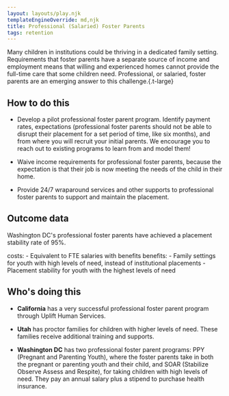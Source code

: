 ```yaml
---
layout: layouts/play.njk
templateEngineOverride: md,njk
title: Professional (Salaried) Foster Parents
tags: retention
---
```


Many children in institutions could be thriving in a dedicated family setting. Requirements that foster parents have a separate source of income and employment means that willing and experienced homes cannot provide the full-time care that some children need. Professional, or salaried, foster parents are an emerging answer to this challenge.{.t-large}

## How to do this

* Develop a pilot professional foster parent program. Identify payment rates, expectations (professional foster parents should not be able to disrupt their placement for a set period of time, like six months), and from where you will recruit your initial parents. We encourage you to reach out to existing programs to learn from and model them!

* Waive income requirements for professional foster parents, because the expectation is that their job is now meeting the needs of the child in their home.

* Provide 24/7 wraparound services and other supports to professional foster parents to support and maintain the placement.

## Outcome data

Washington DC's professional foster parents have achieved a placement stability rate of 95%.

  costs:
    - Equivalent to FTE salaries with benefits
  benefits:
    - Family settings for youth with high levels of need, instead of institutional placements
    - Placement stability for youth with the highest levels of need

## Who's doing this

* **California** has a very successful professional foster parent program through Uplift Human Services.

* **Utah** has proctor families for children with higher levels of need. These families receive additional training and supports.

* **Washington DC** has two professional foster parent programs: PPY (Pregnant and Parenting Youth), where the foster parents take in both the pregnant or parenting youth and their child, and SOAR (Stabilize Observe Assess and Respite), for taking children with high levels of need. They pay an annual salary plus a stipend to purchase health insurance.